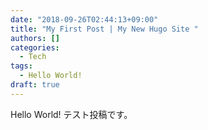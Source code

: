 ```yaml
---
date: "2018-09-26T02:44:13+09:00"
title: "My First Post | My New Hugo Site "
authors: []
categories:
  - Tech
tags:
  - Hello World!
draft: true
---
```


Hello World!
テスト投稿です。